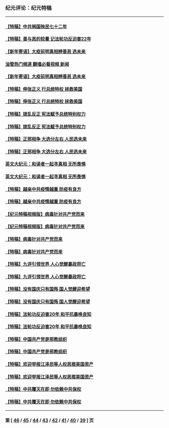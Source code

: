 ### 纪元评论：纪元特稿
---
#### [【特稿】中共祸国殃民七十二年](../../pages/nsc424/n13272607.md?10020330) 
#### [【特稿】善与恶的较量 记法轮功反迫害22年](../../pages/nsc424/n13086597.md?10020330) 
#### [【新年寄语】大疫前明真相辨善恶 选未来](../../pages/nsc424/n12660855.md?10020330) 
#### [油管热门频道 翻墙必看视频 新闻](ok?10020330)
#### [【新年寄语】大疫前明真相辨善恶 选未来](../../pages/nsc424/n12660855.md?10020330) 
#### [【特稿】伸张正义 行总统特权 拯救美国](../../pages/nsc424/n12616806.md?10020330) 
#### [【特稿】伸张正义 行总统特权 拯救美国](../../pages/nsc424/n12616806.md?10020330) 
#### [【特稿】拨乱反正 宪法赋予总统特别权力](../../pages/nsc424/n12598306.md?10020330) 
#### [【特稿】拨乱反正 宪法赋予总统特别权力](../../pages/nsc424/n12598306.md?10020330) 
#### [【特稿】正邪相争 大选分左右 人民选未来](../../pages/nsc424/n12545208.md?10020330) 
#### [【特稿】正邪相争 大选分左右 人民选未来](../../pages/nsc424/n12545208.md?10020330) 
#### [英文大纪元：和读者一起寻真相 无所畏惧](../../pages/nsc424/n12542027.md?10020330) 
#### [英文大纪元：和读者一起寻真相 无所畏惧](../../pages/nsc424/n12542027.md?10020330) 
#### [【特稿】越亲中共疫情越重 防疫有良方](../../pages/nsc424/n12042989.md?10020330) 
#### [【特稿】越亲中共疫情越重 防疫有良方](../../pages/nsc424/n12042989.md?10020330) 
#### [【纪元特稿视频版】病毒针对共产党而来](../../pages/nsc424/n11977328.md?10020330) 
#### [【纪元特稿视频版】病毒针对共产党而来](../../pages/nsc424/n11977328.md?10020330) 
#### [【特稿】病毒针对共产党而来](../../pages/nsc424/n11928818.md?10020330) 
#### [【特稿】病毒针对共产党而来](../../pages/nsc424/n11928818.md?10020330) 
#### [【特稿】九评引领世界 人心觉醒暴政将亡](../../pages/nsc424/n11660496.md?10020330) 
#### [【特稿】九评引领世界 人心觉醒暴政将亡](../../pages/nsc424/n11660496.md?10020330) 
#### [【特稿】没有国庆只有国殇 国人觉醒迎希望](../../pages/nsc424/n11549354.md?10020330) 
#### [【特稿】没有国庆只有国殇 国人觉醒迎希望](../../pages/nsc424/n11549354.md?10020330) 
#### [【特稿】法轮功反迫害20年 和平抗暴唤良知](../../pages/nsc424/n11389135.md?10020330) 
#### [【特稿】法轮功反迫害20年 和平抗暴唤良知](../../pages/nsc424/n11389135.md?10020330) 
#### [【特稿】中国共产党是邪教组织](../../pages/nsc424/n11355551.md?10020330) 
#### [【特稿】中国共产党是邪教组织](../../pages/nsc424/n11355551.md?10020330) 
#### [【特稿】欢迎举报江泽民等人权恶棍美国资产](../../pages/nsc424/n11303040.md?10020330) 
#### [【特稿】欢迎举报江泽民等人权恶棍美国资产](../../pages/nsc424/n11303040.md?10020330) 
#### [【特稿】中共覆灭在即 勿依赖中共保权](../../pages/nsc424/n11278510.md?10020330) 
#### [【特稿】中共覆灭在即 勿依赖中共保权](../../pages/nsc424/n11278510.md?10020330) 

---
#### 第 [ [46](./46.md?10020330) / [45](./45.md?10020330) / [44](./44.md?10020330) / [43](./43.md?10020330) / [42](./42.md?10020330) / [41](./41.md?10020330) / [40](./40.md?10020330) / [39](./39.md?10020330) ] 页
